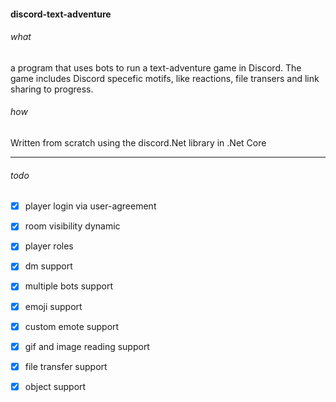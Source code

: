 #### discord-text-adventure

###### what
a program that uses bots to run a text-adventure game in Discord. 
The game includes Discord specefic motifs, like reactions, file transers and link sharing to progress.

###### how
Written from scratch using the discord.Net library in .Net Core

 --------
###### todo
 
 - [x] player login via user-agreement
 - [x] room visibility dynamic
 - [x] player roles
 - [x] dm support
 - [x] multiple bots support
 - [x] emoji support
 - [x] custom emote support
 - [x] gif and image reading support
 - [x] file transfer support
 - [x] object support

